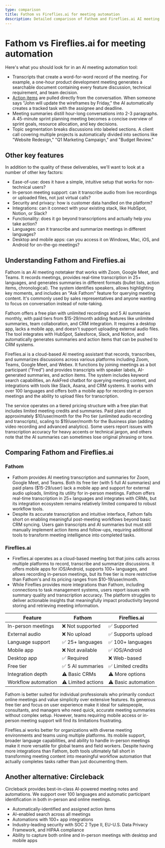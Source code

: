 ```yaml
---
type: comparison
title: Fathom vs Fireflies.ai for meeting automation
description: Detailed comparison of Fathom and Fireflies.ai AI meeting automation tools, covering transcription, action items, summaries, integrations, language support, and mobile/desktop availability.
---
```


# Fathom vs Fireflies.ai for meeting automation

Here's what you should look for in an AI meeting automation tool:  
* Transcripts that create a word-for-word record of the meeting. For example, a one-hour product development meeting generates a searchable document containing every feature discussion, technical requirement, and team decision.
* [Action items](/releases/add-action-items-to-meetings) are pulled directly from the conversation. When someone says "John will update the wireframes by Friday," the AI automatically creates a tracked task with the assignee and deadline.
* Meeting summaries distill hour-long conversations into 2-3 paragraphs. A 45-minute sprint planning meeting becomes a concise overview of sprint goals, resource allocation, and key decisions.
* Topic segmentation breaks discussions into labeled sections. A client call covering multiple projects is automatically divided into sections like "Website Redesign," "Q1 Marketing Campaign," and "Budget Review."

## Other key features
In addition to the quality of these deliverables, we'll want to look at a number of other key factors:
* Ease-of-use: does it have a simple, intuitive setup that works for non-technical users?
* In-person meeting support: can it transcribe audio from live recordings or uploaded files, not just virtual calls?
* Security and privacy: how is customer data handled on the platform?
* Integrations: can it connect with your existing stack, like HubSpot, Notion, or Slack?
* Functionality: does it go beyond transcriptions and actually help you take action?
* Languages: can it transcribe and summarize meetings in different languages?
* Desktop and mobile apps: can you access it on Windows, Mac, iOS, and Android for on-the-go meetings?

## Understanding Fathom and Fireflies.ai
Fathom is an AI meeting notetaker that works with Zoom, Google Meet, and Teams. It records meetings, provides real-time transcription in 25+ languages, and generates summaries in different formats (bullet lists, action items, chronological). The system identifies speakers, allows highlighting key moments, and includes an "Ask Fathom" feature for querying meeting content. It's commonly used by sales representatives and anyone wanting to focus on conversation instead of note-taking.

Fathom offers a free plan with unlimited recordings and 5 AI summaries monthly, with paid tiers from $15-29/month adding features like unlimited summaries, team collaboration, and CRM integration. It requires a desktop app, lacks a mobile app, and doesn't support uploading external audio files. The tool integrates with HubSpot, Salesforce, Slack, and Notion, and automatically generates summaries and action items that can be pushed to CRM systems.

Fireflies.ai is a cloud-based AI meeting assistant that records, transcribes, and summarizes discussions across various platforms including Zoom, Teams, Google Meet, and Webex. It functions by joining meetings as a bot participant ("Fred") and provides transcripts with speaker labels, AI-generated summaries, and action items. The system includes keyword search capabilities, an AskFred chatbot for querying meeting content, and integrations with tools like Slack, Asana, and CRM systems. It works with over 100 languages and offers both a mobile app for recording in-person meetings and the ability to upload files for transcription.

The service operates on a tiered pricing structure with a free plan that includes limited meeting credits and summaries. Paid plans start at approximately $10/user/month for the Pro tier (unlimited audio recording and transcripts), scaling to $19/user/month for the Business plan (adding video recording and advanced analytics). Some users report issues with transcription accuracy for heavy accents or technical jargon, and others note that the AI summaries can sometimes lose original phrasing or tone.

## Comparing Fathom and Fireflies.ai

### Fathom
* Fathom provides AI meeting transcription and summaries for Zoom, Google Meet, and Teams. Both its free tier (with 5 full AI summaries) and paid plans ($15-29/user) lack a mobile app and support for external audio uploads, limiting its utility for in-person meetings. Fathom offers real-time transcription in 25+ languages and integrates with CRMs, but its integration ecosystem remains relatively limited compared to robust workflow tools.
* Despite its accurate transcription and intuitive interface, Fathom falls short on enabling meaningful post-meeting workflows beyond basic CRM syncing. Users gain transcripts and AI summaries but must still manually implement action items and follow-ups, requiring additional tools to transform meeting intelligence into completed tasks.

### Fireflies.ai
* Fireflies.ai operates as a cloud-based meeting bot that joins calls across multiple platforms to record, transcribe and summarize discussions. It offers mobile apps for iOS/Android, supports 100+ languages, and allows recording in-person meetings, but its free tier is more restrictive than Fathom's and its pricing ranges from $10-19/user/month.
* While Fireflies provides more integrations than Fathom, including connections to task management systems, users report issues with summary quality and transcription accuracy. The platform struggles to deliver actionable insights that meaningfully impact productivity beyond storing and retrieving meeting information.

| Feature | Fathom | Fireflies.ai |
|---------|--------|-------------|
| In-person meetings | ❌ Not supported | ✅ Supported |
| External audio | ❌ No upload | ✅ Supports upload |
| Language support | ✅ 25+ languages | ✅ 100+ languages |
| Mobile app | ❌ Not available | ✅ iOS/Android |
| Desktop app | ✅ Required | ❌ Web-based |
| Free tier | ✅ 5 AI summaries | ✅ Limited credits |
| Integration depth | ⚠️ Basic CRMs | ⚠️ More options |
| Workflow automation | ⚠️ Limited actions | ⚠️ Basic automation |

Fathom is better suited for individual professionals who primarily conduct online meetings and value simplicity over extensive features. Its generous free tier and focus on user experience make it ideal for salespeople, consultants, and managers who need quick, accurate meeting summaries without complex setup. However, teams requiring mobile access or in-person meeting support will find its limitations frustrating.

Fireflies.ai works better for organizations with diverse meeting environments and teams using multiple platforms. Its mobile support, broader language capabilities, and ability to handle in-person meetings make it more versatile for global teams and field workers. Despite having more integrations than Fathom, both tools ultimately fall short in transforming meeting content into meaningful workflow automation that actually completes tasks rather than just documenting them.

## Another alternative: Circleback
Circleback provides best-in-class AI-powered meeting notes and automations. We support over 100 languages and automatic participant identification in both in-person and online meetings.
* Automatically-identified and assigned action items
* AI-enabled search across all meetings
* Automations with 100+ app integrations
* Industry-leading security with SOC 2 Type II, EU-U.S. Data Privacy Framework, and HIPAA compliance
* Ability to capture both online and in-person meetings with desktop and mobile apps